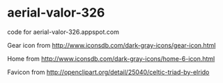 aerial-valor-326
===============

code for aerial-valor-326.appspot.com

Gear icon from
http://www.iconsdb.com/dark-gray-icons/gear-icon.html

Home from
http://www.iconsdb.com/dark-gray-icons/home-6-icon.html

Favicon from
http://openclipart.org/detail/25040/celtic-triad-by-elrido
